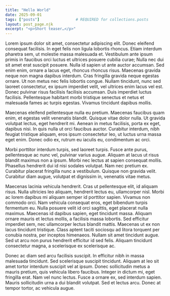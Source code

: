 ```yaml
---
title: "Hello World"
date: 2025-09-01
tags: ["posts"]                # REQUIRED for collections.posts
layout: post_page.njk
excerpt: "<p>Short teaser…</p>"
---
```



Lorem ipsum dolor sit amet, consectetur adipiscing elit. Donec eleifend consequat facilisis. In eget felis non ligula lobortis rhoncus. Etiam interdum pharetra sem, ut molestie massa malesuada et. Vestibulum ante ipsum primis in faucibus orci luctus et ultrices posuere cubilia curae; Nulla nec dui sit amet erat suscipit posuere. Nulla id sapien ut ante auctor accumsan. Sed enim enim, ornare a lacus eget, rhoncus rhoncus risus. Maecenas gravida neque non magna dapibus interdum. Cras fringilla gravida neque egestas ornare. Ut non metus nec felis lobortis congue. Nullam tincidunt, nunc sed laoreet consectetur, ex ipsum imperdiet velit, vel ultrices enim lacus vel est. Donec pulvinar risus facilisis facilisis accumsan. Duis imperdiet luctus facilisis. Pellentesque habitant morbi tristique senectus et netus et malesuada fames ac turpis egestas. Vivamus tincidunt dapibus mollis.

Maecenas eleifend pellentesque nulla eu pretium. Maecenas faucibus quam enim, et egestas velit venenatis blandit. Quisque vitae dolor nulla. Ut gravida volutpat lectus, eget hendrerit mi. Aenean in metus facilisis, porta ex eget, dapibus nisi. In quis nulla ut orci faucibus auctor. Curabitur interdum, nibh feugiat tristique aliquam, eros ipsum consectetur leo, ut luctus urna massa eget enim. Donec odio ex, rutrum eu iaculis eu, condimentum ac orci.

Morbi porttitor interdum turpis, sed laoreet turpis. Fusce ante purus, pellentesque ac nunc vel, pulvinar varius augue. Aliquam at lacus ut risus blandit maximus non a ipsum. Morbi nec lectus at sapien consequat mollis. Phasellus hendrerit dui id nisi sodales volutpat. Nam nec pretium ex. Curabitur placerat fringilla nunc a vestibulum. Quisque non gravida velit. Curabitur diam augue, volutpat et dignissim in, venenatis vitae metus.

Maecenas lacinia vehicula hendrerit. Cras ut pellentesque elit, id aliquam risus. Nulla ultricies leo aliquam, hendrerit lectus eu, ullamcorper nisl. Morbi ac lorem dapibus mi aliquam semper id porttitor sapien. Vivamus non commodo orci. Nam vehicula consequat eros, eget bibendum turpis fermentum eu. Nulla posuere velit id orci sagittis, eget placerat nulla maximus. Maecenas id dapibus sapien, eget tincidunt massa. Aliquam ornare mauris et lectus mollis, a facilisis massa lobortis. Sed efficitur imperdiet sem, nec ullamcorper lectus blandit mattis. Maecenas ut ex non lacus tincidunt tristique. Class aptent taciti sociosqu ad litora torquent per conubia nostra, per inceptos himenaeos. Nullam sit amet tincidunt augue. Sed ut arcu non purus hendrerit efficitur id sed felis. Aliquam tincidunt consectetur magna, a scelerisque ex scelerisque ac.

Donec ac diam sed arcu facilisis suscipit. In efficitur nibh in massa malesuada tincidunt. Sed scelerisque suscipit tincidunt. Aliquam at leo sit amet tortor interdum suscipit vel at ipsum. Donec sollicitudin metus a mauris pretium, quis vehicula libero faucibus. Integer in dictum mi, eget fringilla erat. Nam vel nunc lectus. Fusce a ornare ex, sed interdum sapien. Mauris sollicitudin urna a dui blandit volutpat. Sed et lectus arcu. Donec at tempor tortor, ac vehicula augue. 